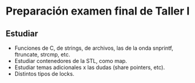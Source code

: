 # Preparación examen final de Taller I

## Estudiar
* Funciones de C, de strings, de archivos, las de la onda snprintf, ftruncate, strcmp, etc.
* Estudiar contenedores de la STL, como map.
* Estudiar temas adicionales x las dudas (share pointers, etc).
* Distintos tipos de locks.